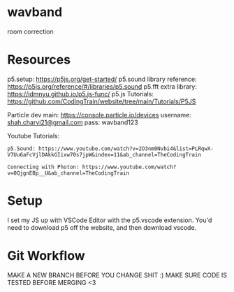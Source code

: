 # wavband
room correction

# Resources
p5.setup: https://p5js.org/get-started/
p5.sound library reference: https://p5js.org/reference/#/libraries/p5.sound
p5.fft extra library: https://idmnyu.github.io/p5.js-func/ 
p5.js Tutorials: https://github.com/CodingTrain/website/tree/main/Tutorials/P5JS

Particle dev main: https://console.particle.io/devices
    username: shah.charvi21@gmail.com
    pass: wavband123

Youtube Tutorials:

    p5.Sound: https://www.youtube.com/watch?v=2O3nm0Nvbi4&list=PLRqwX-V7Uu6aFcVjlDAkkGIixw70s7jpW&index=11&ab_channel=TheCodingTrain

    Connecting with Photon: https://www.youtube.com/watch?v=0QjgnEBp__U&ab_channel=TheCodingTrain

# Setup

I set my JS up with VSCode Editor with the p5.vscode extension. You'd need to download p5 off the website, and then download vscode. 

# Git Workflow
MAKE A NEW BRANCH BEFORE YOU CHANGE SHIT :)
MAKE SURE CODE IS TESTED BEFORE MERGING <3
